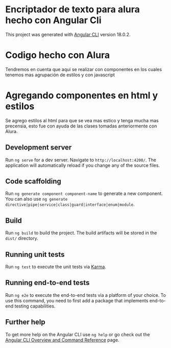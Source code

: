 # Encriptador de texto para alura hecho con Angular Cli

This project was generated with [Angular CLI](https://github.com/angular/angular-cli) version 18.0.2.

# Codigo hecho con Alura

Tendremos en cuenta que aqui se realizar con componentes en los cuales tenemos mas agrupación de estilos y con javascript

# Agregando componentes en html y estilos

Se agrego estilos al html para que se vea mas estico y tenga mucha mas precensia, esto fue con ayuda de las clases tomadas anteriormente con Alura.

## Development server

Run `ng serve` for a dev server. Navigate to `http://localhost:4200/`. The application will automatically reload if you change any of the source files.

## Code scaffolding

Run `ng generate component component-name` to generate a new component. You can also use `ng generate directive|pipe|service|class|guard|interface|enum|module`.

## Build

Run `ng build` to build the project. The build artifacts will be stored in the `dist/` directory.

## Running unit tests

Run `ng test` to execute the unit tests via [Karma](https://karma-runner.github.io).

## Running end-to-end tests

Run `ng e2e` to execute the end-to-end tests via a platform of your choice. To use this command, you need to first add a package that implements end-to-end testing capabilities.

## Further help

To get more help on the Angular CLI use `ng help` or go check out the [Angular CLI Overview and Command Reference](https://angular.dev/tools/cli) page.
